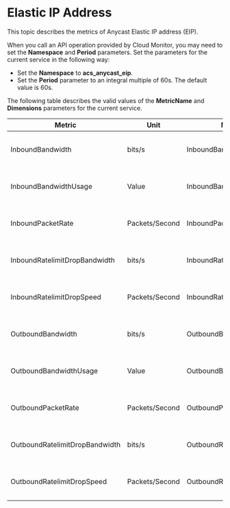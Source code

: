 # Elastic IP Address

This topic describes the metrics of Anycast Elastic IP address \(EIP\).

When you call an API operation provided by Cloud Monitor, you may need to set the **Namespace** and **Period** parameters. Set the parameters for the current service in the following way:

-   Set the **Namespace** to **acs\_anycast\_eip**.
-   Set the **Period** parameter to an integral multiple of 60s. The default value is 60s.

The following table describes the valid values of the **MetricName** and **Dimensions** parameters for the current service.

|Metric|Unit|MetricName|Dimensions|Statistics|
|------|----|----------|----------|----------|
|InboundBandwidth|bits/s|InboundBandwidth|userId, instanceId, and regionNo|Value|
|InboundBandwidthUsage|Value|InboundBandwidthUsage|userId, instanceId, and regionNo|Value|
|InboundPacketRate|Packets/Second|InboundPacketRate|userId, instanceId, and regionNo|Value|
|InboundRatelimitDropBandwidth|bits/s|InboundRatelimitDropBandwidth|userId, instanceId, and regionNo|Value|
|InboundRatelimitDropSpeed|Packets/Second|InboundRatelimitDropSpeed|userId, instanceId, and regionNo|Value|
|OutboundBandwidth|bits/s|OutboundBandwidth|userId, instanceId, and regionNo|Value|
|OutboundBandwidthUsage|Value|OutboundBandwidthUsage|userId, instanceId, and regionNo|Value|
|OutboundPacketRate|Packets/Second|OutboundPacketRate|userId, instanceId, and regionNo|Value|
|OutboundRatelimitDropBandwidth|bits/s|OutboundRatelimitDropBandwidth|userId, instanceId, and regionNo|Value|
|OutboundRatelimitDropSpeed|Packets/Second|OutboundRatelimitDropSpeed|userId, instanceId, and regionNo|Value|

